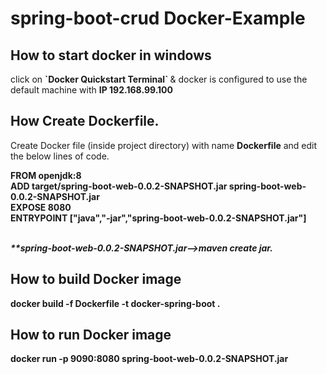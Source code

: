 # spring-boot-crud Docker-Example
## How to start docker in windows
   <P> click on <b>`Docker Quickstart Terminal` </b> & 
    docker is configured to use the default machine with <b>IP 192.168.99.100</b></p>
    
## How Create Dockerfile.
Create Docker file (inside project directory) with name <b>Dockerfile</b>
 and edit the below lines of code.
<p>
  <b>
  FROM openjdk:8</br>
  ADD target/spring-boot-web-0.0.2-SNAPSHOT.jar spring-boot-web-0.0.2-SNAPSHOT.jar</br>
  EXPOSE 8080</br>
  ENTRYPOINT ["java","-jar","spring-boot-web-0.0.2-SNAPSHOT.jar"]</br>
  </b>
  </br>
  
  
  <b><i>**spring-boot-web-0.0.2-SNAPSHOT.jar-->maven create jar.</b></i>
  
  ## How to build Docker image
  
  <b> docker build -f Dockerfile -t docker-spring-boot .</b>
  
  ## How to run Docker image
  
  <b> docker run -p 9090:8080 spring-boot-web-0.0.2-SNAPSHOT.jar </b>
